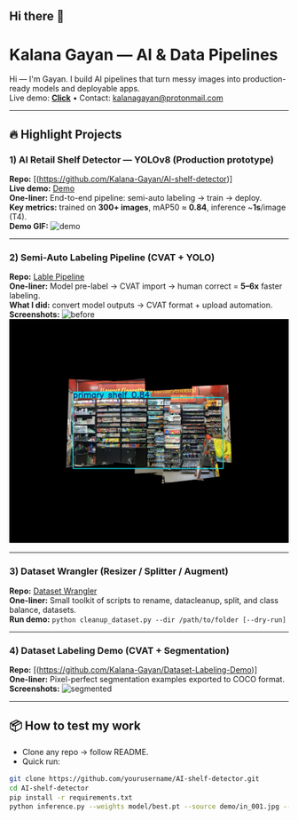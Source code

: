 ## Hi there 👋

<!--
**Kalana-Gayan/Kalana-Gayan** is a ✨ _special_ ✨ repository because its `README.md` (this file) appears on your GitHub profile.

Here are some ideas to get you started:

- 🔭 I’m currently working on ...
- 🌱 I’m currently learning ...
- 👯 I’m looking to collaborate on ...
- 🤔 I’m looking for help with ...
- 💬 Ask me about ...
- 📫 How to reach me: ...
- 😄 Pronouns: ...
- ⚡ Fun fact: ...
-->
# Kalana Gayan  — AI & Data Pipelines

Hi — I'm Gayan. I build AI pipelines that turn messy images into production-ready models and deployable apps.  
Live demo: **[Click](https://huggingface.co/spaces/Gayan32/Rack_Detector)**
• Contact: kalanagayan@protonmail.com

---

## 🔥 Highlight Projects

### 1) AI Retail Shelf Detector — YOLOv8 (Production prototype)  
**Repo:** [(https://github.com/Kalana-Gayan/AI-shelf-detector)]  
**Live demo:** [Demo](https://huggingface.co/spaces/Gayan32/Rack_Detector)  
**One-liner:** End-to-end pipeline: semi-auto labeling → train → deploy.  
**Key metrics:** trained on **300+ images**, mAP50 ≈ **0.84**, inference ~**1s**/image (T4).  
**Demo GIF:** ![demo](path/to/demo_shelf.gif)

---

### 2) Semi-Auto Labeling Pipeline (CVAT + YOLO)  
**Repo:** [Lable Pipeline](https://github.com/Kalana-Gayan/Semi-Auto-Labeling-Pipeline-with-CVAT-YOLO)  
**One-liner:** Model pre-label → CVAT import → human correct = **5–6x** faster labeling.  
**What I did:** convert model outputs → CVAT format + upload automation.  
**Screenshots:** ![before](https://github.com/Kalana-Gayan/Semi-Auto-Labeling-Pipeline-with-CVAT-YOLO/blob/c5beb3b97d2dd5b4a97819f58d83dadee641d274/raw_images/52128488.png) ![after](https://github.com/Kalana-Gayan/Semi-Auto-Labeling-Pipeline-with-CVAT-YOLO/blob/c5beb3b97d2dd5b4a97819f58d83dadee641d274/predictions/52128488.jpg)

---

### 3) Dataset Wrangler (Resizer / Splitter / Augment)  
**Repo:** [Dataset Wrangler](https://github.com/Kalana-Gayan/dataset-wrangler)  
**One-liner:** Small toolkit of scripts to rename, datacleanup, split, and class balance, datasets.  
**Run demo:** `python cleanup_dataset.py --dir /path/to/folder [--dry-run]`

---

### 4) Dataset Labeling Demo (CVAT + Segmentation)  
**Repo:** [(https://github.com/Kalana-Gayan/Dataset-Labeling-Demo)]  
**One-liner:** Pixel-perfect segmentation examples exported to COCO format.  
**Screenshots:** ![segmented]((https://github.com/Kalana-Gayan/Dataset-Labeling-Demo/blob/ab6f7c0d9833f11322783aa9887fc3f50acc9a04/samples/segmented_rack01.png))

---

## 📦 How to test my work
- Clone any repo → follow README.  
- Quick run:  
```bash
git clone https://github.com/yourusername/AI-shelf-detector.git
cd AI-shelf-detector
pip install -r requirements.txt
python inference.py --weights model/best.pt --source demo/in_001.jpg --save-result
